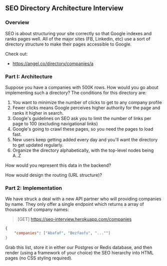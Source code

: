 ## SEO Directory Architecture Interview


### Overview

SEO is about structuring your site correctly so that Google indexes and ranks pages well. All of the major sites (FB, Linkedin, etc) use a sort of directory structure to make their pages accessible to Google.

Check out:

- https://angel.co/directory/companies/a

### Part I: Architecture

Suppose you have a companies with 500K rows. How would you go about implementing such a directory? The conditions for this directory are:

1. You want to minimize the number of clicks to get to any company profile
2. Fewer clicks means Google perceives higher authority for the page and ranks it higher in search.
2. Google's guidelines on SEO ask you to limit the number of links per page to 100 (excluding navigational links)
3. Google's going to crawl these pages, so you need the pages to load fast.
4. New users keep getting added every day and you'll want the directory to get updated regularly.
5. Organize the directory alphabetically, with the top-level nodes being A..Z

How would you represent this data in the backend?

How would design the routing (URL structure)?

### Part 2: Implementation

We have struck a deal with a new API partner who will providing companies by name.  They only offer a single endpoint which returns a array of thousands of company names:

> [GET] https://seo-interview.herokuapp.com/companies

```response.json
{
	"companies": ["Abafaf", "Bezfaofu", "...""]
}
```

Grab this list, store it in either our Postgres or Redis database, and then render (using a framework of your choice) the SEO hierarchy into HTML pages (no CSS styling required).
